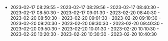  - 2023-02-17 08:29:55 - 2023-02-17 08:29:56 - 2023-02-17 08:40:30 - 2023-02-17 08:50:30 - 2023-02-17 09:01:30 - 2023-02-20 08:40:30 - 2023-02-20 08:50:30 - 2023-02-20 09:01:30 - 2023-02-20 09:10:30 - 2023-02-20 09:20:30 - 2023-02-20 09:30:30 - 2023-02-20 09:40:30 - 2023-02-20 09:50:30 - 2023-02-20 10:01:30 - 2023-02-20 10:10:30 - 2023-02-20 10:20:30 - 2023-02-20 10:30:30 - 2023-02-20 10:40:30